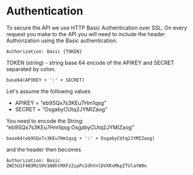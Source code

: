 # Authentication
To secure the API we use HTTP Basic Authentication over SSL. 
On every request you make to the API you will need to include the header 
Authorization using the Basic authentication.

    Authorization: Basic {TOKEN}
            
TOKEN (string) - string base 64 encode of the APIKEY and SECRET separated by colon.
            
    base64(APIKEY + ':' + SECRET)

Let's assume the following values
+ APIKEY =  “eb9SQx7s3KEu7Hm1qsg”
+ SECRET = “OsgabyCUtq2JYMIZaog”

You need to encode the String: “eb9SQx7s3KEu7Hm1qsg:OsgabyCUtq2JYMIZaog”

    base64(eb9SQx7s3KEu7Hm1qsg + ':' + OsgabyCUtq2JYMIZaog)
    
and the header then becomes
    
    Authorization: Basic ZWI5U1F4N3MzS0V1N0htMXFzZzpPc2dhYnlDVXRxMkpZTUlaYW9n
